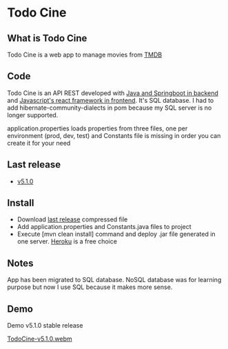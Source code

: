 # Todo Cine

## What is Todo Cine

Todo Cine is a web app to manage movies from [TMDB](https://www.themoviedb.org/) 

## Code

Todo Cine is an API REST developed with [Java and Springboot in backend](https://github.com/abeltran10/todocine_backend) and [Javascript's react framework in frontend](https://github.com/abeltran10/todo_cine_frontend). It's SQL database. I had to add hibernate-community-dialects in pom because my SQL server is no longer supported.


application.properties loads properties from three files, one per environment (prod, dev, test) and Constants file is missing in order you can create it for your need

## Last release
- [v5.1.0](https://github.com/abeltran10/todocine_backend/releases/tag/v5.1.0)

## Install

- Download [last release](https://github.com/abeltran10/todocine_backend/releases/tag/v5.0.0) compressed file 
- Add application.properties and Constants.java files to project
- Execute [mvn clean install] command and deploy .jar file generated in one server. [Heroku](https://heroku.com) is a free choice

## Notes
App has been migrated to SQL database. NoSQL database was for learning purpose but now I use SQL because it makes more sense.

## Demo

Demo v5.1.0 stable release

[TodoCine-v5.1.0.webm](https://github.com/user-attachments/assets/3bc70bca-cd18-4f84-a071-90da0a1ee0d5)



















